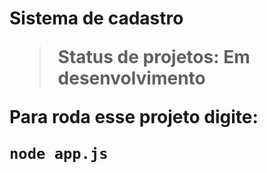 <h1>Sistema de cadastro</1>

> Status de projetos: Em desenvolvimento

Para roda esse projeto digite:

```
node app.js
```
